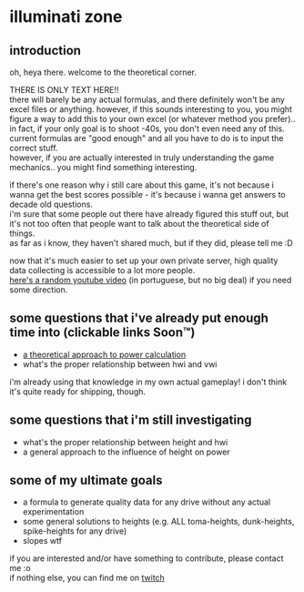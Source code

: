 # illuminati zone

## introduction

oh, heya there. welcome to the theoretical corner.

THERE IS ONLY TEXT HERE!!  
there will barely be any actual formulas, and there definitely won't be any excel files or anything. however, if this sounds interesting to you, you might figure a way to add this to your own excel (or whatever method you prefer)..  
in fact, if your only goal is to shoot -40s, you don't even need any of this. current formulas are "good enough" and all you have to do is to input the correct stuff.  
however, if you are actually interested in truly understanding the game mechanics.. you might find something interesting.

if there's one reason why i still care about this game, it's not because i wanna get the best scores possible - it's because i wanna get answers to decade old questions.  
i'm sure that some people out there have already figured this stuff out, but it's not too often that people want to talk about the theoretical side of things.  
as far as i know, they haven't shared much, but if they did, please tell me :D

now that it's much easier to set up your own private server, high quality data collecting is accessible to a lot more people.  
[here's a random youtube video](https://www.youtube.com/watch?v=NaDUITcssYw) (in portuguese, but no big deal) if you need some direction.

## some questions that i've already put enough time into (clickable links Soon™)
- [a theoretical approach to power calculation](https://github.com/sera-pangya/illuminati-zone/blob/main/theoretical-power/theoretical-power.md)
- what's the proper relationship between hwi and vwi

i'm already using that knowledge in my own actual gameplay! i don't think it's quite ready for shipping, though.

## some questions that i'm still investigating
- what's the proper relationship between height and hwi
- a general approach to the influence of height on power

## some of my ultimate goals
- a formula to generate quality data for any drive without any actual experimentation
- some general solutions to heights (e.g. ALL toma-heights, dunk-heights, spike-heights for any drive)
- slopes wtf

if you are interested and/or have something to contribute, please contact me :o  
if nothing else, you can find me on [twitch](https://www.twitch.tv/fate)
